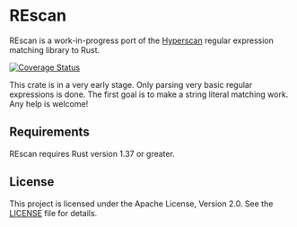 # REscan

REscan is a work-in-progress port of the
[Hyperscan](https://github.com/intel/hyperscan) regular expression matching
library to Rust.

[![Coverage Status](https://codecov.io/gh/msk/rescan/branch/master/graphs/badge.svg)](https://codecov.io/gh/msk/rescan)

This crate is in a very early stage. Only parsing very basic regular expressions
is done. The first goal is to make a string literal matching work. Any help is
welcome!

## Requirements

REscan requires Rust version 1.37 or greater.

## License

This project is licensed under the Apache License, Version 2.0. See the
[LICENSE](LICENSE) file for details.

